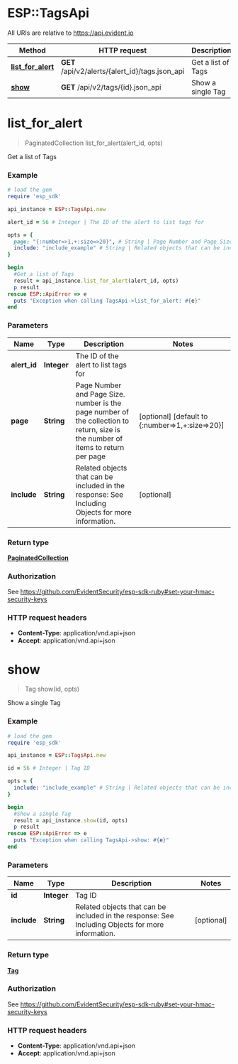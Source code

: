 # ESP::TagsApi

All URIs are relative to https://api.evident.io

Method | HTTP request | Description
------------- | ------------- | -------------
[**list_for_alert**](TagsApi.md#list_for_alert) | **GET** /api/v2/alerts/{alert_id}/tags.json_api | Get a list of Tags
[**show**](TagsApi.md#show) | **GET** /api/v2/tags/{id}.json_api | Show a single Tag


# **list_for_alert**
> PaginatedCollection list_for_alert(alert_id, opts)

Get a list of Tags



### Example
```ruby
# load the gem
require 'esp_sdk'

api_instance = ESP::TagsApi.new

alert_id = 56 # Integer | The ID of the alert to list tags for

opts = { 
  page: "{:number=>1,+:size=>20}", # String | Page Number and Page Size.  number is the page number of the collection to return, size is the number of items to return per page
  include: "include_example" # String | Related objects that can be included in the response:   See Including Objects for more information.
}

begin
  #Get a list of Tags
  result = api_instance.list_for_alert(alert_id, opts)
  p result
rescue ESP::ApiError => e
  puts "Exception when calling TagsApi->list_for_alert: #{e}"
end
```

### Parameters

Name | Type | Description  | Notes
------------- | ------------- | ------------- | -------------
 **alert_id** | **Integer**| The ID of the alert to list tags for | 
 **page** | **String**| Page Number and Page Size.  number is the page number of the collection to return, size is the number of items to return per page | [optional] [default to {:number&#x3D;&gt;1,+:size&#x3D;&gt;20}]
 **include** | **String**| Related objects that can be included in the response:   See Including Objects for more information. | [optional] 

### Return type

[**PaginatedCollection**](PaginatedCollection.md)

### Authorization

See https://github.com/EvidentSecurity/esp-sdk-ruby#set-your-hmac-security-keys

### HTTP request headers

 - **Content-Type**: application/vnd.api+json
 - **Accept**: application/vnd.api+json



# **show**
> Tag show(id, opts)

Show a single Tag



### Example
```ruby
# load the gem
require 'esp_sdk'

api_instance = ESP::TagsApi.new

id = 56 # Integer | Tag ID

opts = { 
  include: "include_example" # String | Related objects that can be included in the response:   See Including Objects for more information.
}

begin
  #Show a single Tag
  result = api_instance.show(id, opts)
  p result
rescue ESP::ApiError => e
  puts "Exception when calling TagsApi->show: #{e}"
end
```

### Parameters

Name | Type | Description  | Notes
------------- | ------------- | ------------- | -------------
 **id** | **Integer**| Tag ID | 
 **include** | **String**| Related objects that can be included in the response:   See Including Objects for more information. | [optional] 

### Return type

[**Tag**](Tag.md)

### Authorization

See https://github.com/EvidentSecurity/esp-sdk-ruby#set-your-hmac-security-keys

### HTTP request headers

 - **Content-Type**: application/vnd.api+json
 - **Accept**: application/vnd.api+json



